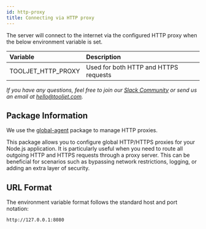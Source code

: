 ```yaml
---
id: http-proxy
title: Connecting via HTTP proxy
---
```


The server will connect to the internet via the configured HTTP proxy when the below environment variable is set.

| Variable               | Description                           |
| :--------------------- | :------------------------------------ |
| TOOLJET_HTTP_PROXY     | Used for both HTTP and HTTPS requests |

*If you have any questions, feel free to join our [Slack Community](https://tooljet.com/slack) or send us an email at hello@tooljet.com.*


<div style={{paddingTop:'24px', paddingBottom:'24px'}}>

## Package Information

We use the [global-agent](https://www.npmjs.com/package/global-agent) package to manage HTTP proxies.

This package allows you to configure global HTTP/HTTPS proxies for your Node.js application. It is particularly useful when you need to route all outgoing HTTP and HTTPS requests through a proxy server. This can be beneficial for scenarios such as bypassing network restrictions, logging, or adding an extra layer of security.

</div>

<div style={{paddingTop:'24px', paddingBottom:'24px'}}>

## URL Format

The environment variable format follows the standard host and port notation:
```
http://127.0.0.1:8080
```

</div>
